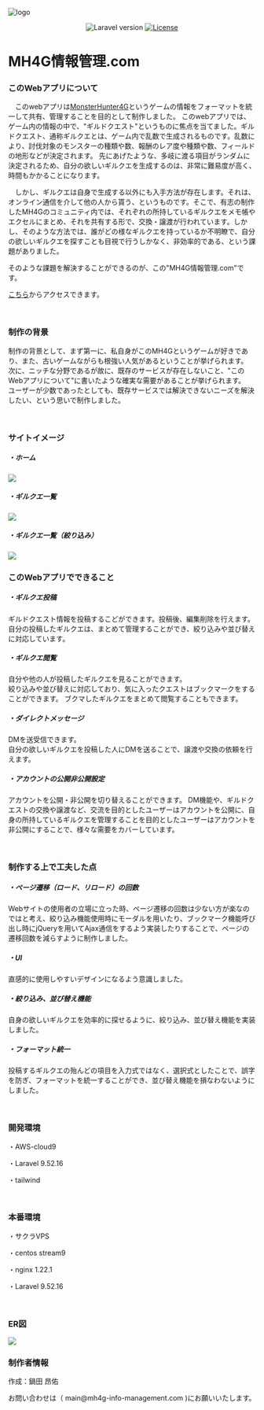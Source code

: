 <span align="center">![logo](https://github.com/Ang107/MH4GInfoManagement/assets/94608326/3ff8c446-3123-4915-b835-8bdfdb822eea)</span>
<p align="center">
<img src="https://img.shields.io/badge/Laravel-v9.52.16-green.svg" alt="Laravel version">
<a href="https://packagist.org/packages/laravel/framework"><img src="https://img.shields.io/packagist/l/laravel/framework" alt="License"></a>
</p>

# MH4G情報管理.com

### このWebアプリについて

<p>
  　このwebアプリは<a href="https://game.capcom.com/manual/MH4G/ja/">MonsterHunter4G</a>というゲームの情報をフォーマットを統一して共有、管理することを目的として制作しました。
  このwebアプリでは、ゲーム内の情報の中で、"ギルドクエスト"というものに焦点を当てました。ギルドクエスト、通称ギルクエとは、ゲーム内で乱数で生成されるものです。乱数により、討伐対象のモンスターの種類や数、報酬のレア度や種類や数、フィールドの地形などが決定されます。
 先にあげたような、多岐に渡る項目がランダムに決定されるため、自分の欲しいギルクエを生成するのは、非常に難易度が高く、時間もかかることになります。
</p>
<p>
　しかし、ギルクエは自身で生成する以外にも入手方法が存在します。それは、オンライン通信を介して他の人から貰う、というものです。そこで、有志の制作したMH4Gのコミュニティ内では、それぞれの所持しているギルクエをメモ帳やエクセルにまとめ、それを共有する形で、交換・譲渡が行われています。しかし、そのような方法では、誰がどの様なギルクエを持っているか不明瞭で、自分の欲しいギルクエを探すことも目視で行うしかなく、非効率的である、という課題がありました。
</p>
<p>
 そのような課題を解決することができるのが、この"MH4G情報管理.com"です。
</p>
<p><a href="https://mh4g-info-management.com/">こちら</a>からアクセスできます。</p>
      
 <br>
 
### 制作の背景
<p>
  制作の背景として、まず第一に、私自身がこのMH4Gというゲームが好きであり、また、古いゲームながらも根強い人気があるということが挙げられます。
 次に、ニッチな分野であるが故に、既存のサービスが存在しないこと、"このWebアプリについて"に書いたような確実な需要があることが挙げられます。
 <br>
  ユーザーが少数であったとしても、既存サービスでは解決できないニーズを解決したい、という思いで制作しました。
</p>
 <br>
 
### サイトイメージ
##### ・ホーム
<span align="center">
    <img src=https://github.com/Ang107/MH4GInfoManagement/assets/94608326/4e16f337-9ab6-4e9c-92a4-cf7f6ff05713>
</span>
<br>

##### ・ギルクエ一覧
<span align="center">
    <img src=https://github.com/Ang107/MH4GInfoManagement/assets/94608326/34c9e61a-b2b9-431c-b713-44dc3b255113>
</span>
<br>

##### ・ギルクエ一覧（絞り込み）
<span align="center">
    <img src=https://github.com/Ang107/MH4GInfoManagement/assets/94608326/fe04bdf4-b1eb-4c94-a6b1-154dffdbcdd1>
</span>
 </br>

### このWebアプリでできること


##### ・ギルクエ投稿
<p>
ギルドクエスト情報を投稿するこどができます。投稿後、編集削除を行えます。<br>
自分の投稿したギルクエは、まとめて管理することができ、絞り込みや並び替えに対応しています。</p>

##### ・ギルクエ閲覧
<p>
自分や他の人が投稿したギルクエを見ることができます。<br>
絞り込みや並び替えに対応しており、気に入ったクエストはブックマークをすることができます。
ブクマしたギルクエをまとめて閲覧することもできます。</p>

##### ・ダイレクトメッセージ
<p>
DMを送受信できます。<br>
自分の欲しいギルクエを投稿した人にDMを送ることで、譲渡や交換の依頼を行えます。
</p>

##### ・アカウントの公開非公開設定
<p>
    アカウントを公開・非公開を切り替えることができます。
    DM機能や、ギルドクエストの交換や譲渡など、交流を目的としたユーザーはアカウントを公開に、自身の所持しているギルクエを管理することを目的としたユーザーはアカウントを非公開にすることで、様々な需要をカバーしています。
</p>

 </br>

### 制作する上で工夫した点

##### ・ページ遷移（ロード、リロード）の回数

<p>Webサイトの使用者の立場に立った時、ページ遷移の回数は少ない方が楽なのではと考え、絞り込み機能使用時にモーダルを用いたり、ブックマーク機能呼び出し時にjQueryを用いてAjax通信をするよう実装したりすることで、ページの遷移回数を減らすように制作しました。</p>

##### ・UI

<p>直感的に使用しやすいデザインになるよう意識しました。</p>

##### ・絞り込み、並び替え機能

<p>自身の欲しいギルクエを効率的に探せるように、絞り込み、並び替え機能を実装しました。</p>

##### ・フォーマット統一

<p>投稿するギルクエの殆んどの項目を入力式ではなく、選択式としたことで、誤字を防ぎ、フォーマットを統一することができ、並び替え機能を損なわないようにしました。</p>



 </br>
 
### 開発環境
 
 <p>・AWS-cloud9</p>
 
 <p>・Laravel 9.52.16</p>

 <p>・tailwind</p>
 
  </br>
  
### 本番環境
 
 <p>・サクラVPS</p>
 
 <p>・centos stream9</p>
 
 <p>・nginx 1.22.1</p>
    
 <p>・Laravel 9.52.16</p>
 
  </br>

### ER図

<img src="https://github.com/Ang107/MH4GInfoManagement/assets/94608326/2bdf90fe-1cd4-4f86-a907-f4bf05aa7c01" >

</br>
  
 ### 制作者情報
 
 <p>作成：鍋田 昂佑</p>
 <p>お問い合わせは（ main@mh4g-info-management.com )にお願いいたします。</p>
 
  </br>
  
